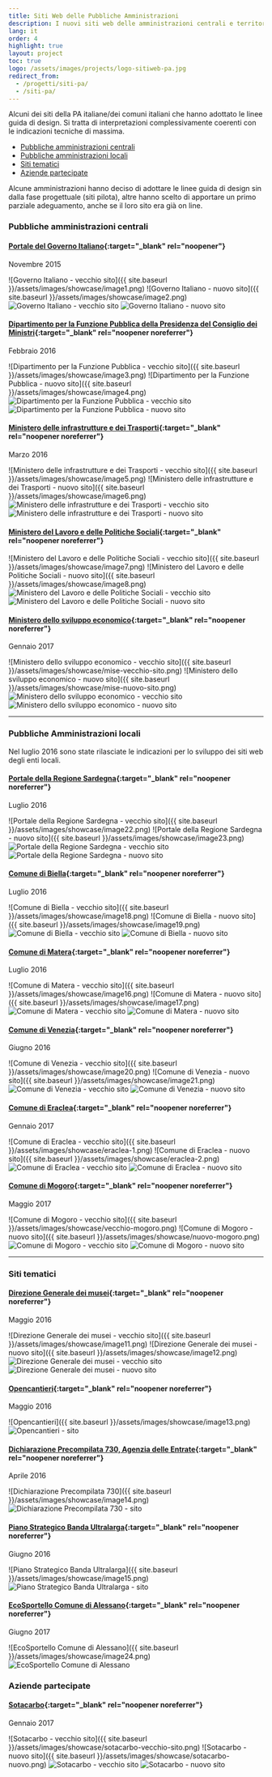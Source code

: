```yaml
---
title: Siti Web delle Pubbliche Amministrazioni
description: I nuovi siti web delle amministrazioni centrali e territoriali.
lang: it
order: 4
highlight: true
layout: project
toc: true
logo: /assets/images/projects/logo-sitiweb-pa.jpg
redirect_from:
  - /progetti/siti-pa/
  - /siti-pa/
---
```


Alcuni dei siti della PA italiane/dei comuni italiani che hanno adottato le linee guida di design. Si tratta di interpretazioni complessivamente coerenti con le indicazioni tecniche di massima.

<nav role="navigation">
  <ul>
    <li><a href="#pubbliche-amministrazioni-centrali">Pubbliche amministrazioni centrali</a></li>
    <li><a href="#pubbliche-amministrazioni-locali">Pubbliche amministrazioni locali</a></li>
    <li><a href="#siti-tematici">Siti tematici</a></li>
    <li><a href="#aziende-partecipate">Aziende partecipate</a></li>
  </ul>
</nav>

Alcune amministrazioni hanno deciso di adottare le linee guida di design sin dalla fase progettuale (siti pilota), altre hanno scelto di apportare un primo parziale adeguamento, anche se il loro sito era già on line.

### Pubbliche amministrazioni centrali

#### [Portale del Governo Italiano](http://www.governo.it){:target="_blank" rel="noopener"}

Novembre 2015

<div class="lg-showcase">
  <noscript>
    ![Governo Italiano - vecchio sito]({{ site.baseurl }}/assets/images/showcase/image1.png)
    ![Governo Italiano - nuovo sito]({{ site.baseurl }}/assets/images/showcase/image2.png)
  </noscript>
  <img data-src="{{ site.baseurl }}/assets/images/showcase/image1.png" class="lazyload" alt="Governo Italiano - vecchio sito" data-proofer-ignore />
  <img data-src="{{ site.baseurl }}/assets/images/showcase/image2.png" class="lazyload" alt="Governo Italiano - nuovo sito" data-proofer-ignore />
</div>

#### [Dipartimento per la Funzione Pubblica della Presidenza del Consiglio dei Ministri](http://www.funzionepubblica.gov.it){:target="_blank" rel="noopener noreferrer"}

Febbraio 2016

<div class="lg-showcase">
  <noscript>
    ![Dipartimento per la Funzione Pubblica - vecchio sito]({{ site.baseurl }}/assets/images/showcase/image3.png)
    ![Dipartimento per la Funzione Pubblica - nuovo sito]({{ site.baseurl }}/assets/images/showcase/image4.png)
  </noscript>
  <img data-src="{{ site.baseurl }}/assets/images/showcase/image3.png" class="lazyload" alt="Dipartimento per la Funzione Pubblica - vecchio sito" data-proofer-ignore />
  <img data-src="{{ site.baseurl }}/assets/images/showcase/image4.png" class="lazyload" alt="Dipartimento per la Funzione Pubblica - nuovo sito" data-proofer-ignore />
</div>

#### [Ministero delle infrastrutture e dei Trasporti](http://www.mit.gov.it){:target="_blank" rel="noopener noreferrer"}

Marzo 2016

<div class="lg-showcase">
  <noscript>
    ![Ministero delle infrastrutture e dei Trasporti - vecchio sito]({{ site.baseurl }}/assets/images/showcase/image5.png)
    ![Ministero delle infrastrutture e dei Trasporti - nuovo sito]({{ site.baseurl }}/assets/images/showcase/image6.png)
  </noscript>
  <img data-src="{{ site.baseurl }}/assets/images/showcase/image5.png" class="lazyload" alt="Ministero delle infrastrutture e dei Trasporti - vecchio sito" data-proofer-ignore />
  <img data-src="{{ site.baseurl }}/assets/images/showcase/image6.png" class="lazyload" alt="Ministero delle infrastrutture e dei Trasporti - nuovo sito" data-proofer-ignore />
</div>

#### [Ministero del Lavoro e delle Politiche Sociali](http://www.lavoro.gov.it/){:target="_blank" rel="noopener noreferrer"}

<div class="lg-showcase">
  <noscript>
    ![Ministero del Lavoro e delle Politiche Sociali - vecchio sito]({{ site.baseurl }}/assets/images/showcase/image7.png)
    ![Ministero del Lavoro e delle Politiche Sociali - nuovo sito]({{ site.baseurl }}/assets/images/showcase/image8.png)
  </noscript>
  <img data-src="{{ site.baseurl }}/assets/images/showcase/image7.png" class="lazyload" alt="Ministero del Lavoro e delle Politiche Sociali - vecchio sito" data-proofer-ignore />
  <img data-src="{{ site.baseurl }}/assets/images/showcase/image8.png" class="lazyload" alt="Ministero del Lavoro e delle Politiche Sociali - nuovo sito" data-proofer-ignore />
</div>

#### [Ministero dello sviluppo economico](http://www.sviluppoeconomico.gov.it/){:target="_blank" rel="noopener noreferrer"}

Gennaio 2017

<div class="lg-showcase">
  <noscript>
    ![Ministero dello sviluppo economico - vecchio sito]({{ site.baseurl }}/assets/images/showcase/mise-vecchio-sito.png)
    ![Ministero dello sviluppo economico - nuovo sito]({{ site.baseurl }}/assets/images/showcase/mise-nuovo-sito.png)
  </noscript>
  <img data-src="{{ site.baseurl }}/assets/images/showcase/mise-vecchio-sito.png" class="lazyload" alt="Ministero dello sviluppo economico - vecchio sito" data-proofer-ignore />
  <img data-src="{{ site.baseurl }}/assets/images/showcase/mise-nuovo-sito.png" class="lazyload" alt="Ministero dello sviluppo economico - nuovo sito" data-proofer-ignore />
</div>

---

### Pubbliche Amministrazioni locali

Nel luglio 2016 sono state rilasciate le indicazioni per lo sviluppo dei siti web degli enti locali.

#### [Portale della Regione Sardegna](http://www.regione.sardegna.it){:target="_blank" rel="noopener noreferrer"}

Luglio 2016

<div class="lg-showcase">
  <noscript>
    ![Portale della Regione Sardegna - vecchio sito]({{ site.baseurl }}/assets/images/showcase/image22.png)
    ![Portale della Regione Sardegna - nuovo sito]({{ site.baseurl }}/assets/images/showcase/image23.png)
  </noscript>
  <img data-src="{{ site.baseurl }}/assets/images/showcase/image22.png" class="lazyload" alt="Portale della Regione Sardegna - vecchio sito" data-proofer-ignore />
  <img data-src="{{ site.baseurl }}/assets/images/showcase/image23.png" class="lazyload" alt="Portale della Regione Sardegna - nuovo sito" data-proofer-ignore />
</div>

#### [Comune di Biella](http://www.comune.biella.it){:target="_blank" rel="noopener noreferrer"}

Luglio 2016

<div class="lg-showcase">
  <noscript>
    ![Comune di Biella - vecchio sito]({{ site.baseurl }}/assets/images/showcase/image18.png)
    ![Comune di Biella - nuovo sito]({{ site.baseurl }}/assets/images/showcase/image19.png)
  </noscript>
  <img data-src="{{ site.baseurl }}/assets/images/showcase/image18.png" class="lazyload" alt="Comune di Biella - vecchio sito" data-proofer-ignore />
  <img data-src="{{ site.baseurl }}/assets/images/showcase/image19.png" class="lazyload" alt="Comune di Biella - nuovo sito" data-proofer-ignore />
</div>

#### [Comune di  Matera](http://www.comune.matera.it){:target="_blank" rel="noopener noreferrer"}

Luglio 2016

<div class="lg-showcase">
  <noscript>
    ![Comune di  Matera - vecchio sito]({{ site.baseurl }}/assets/images/showcase/image16.png)
    ![Comune di  Matera - nuovo sito]({{ site.baseurl }}/assets/images/showcase/image17.png)
  </noscript>
  <img data-src="{{ site.baseurl }}/assets/images/showcase/image16.png" class="lazyload" alt="Comune di Matera - vecchio sito" data-proofer-ignore />
  <img data-src="{{ site.baseurl }}/assets/images/showcase/image17.png" class="lazyload" alt="Comune di Matera - nuovo sito" data-proofer-ignore />
</div>

#### [Comune di Venezia](http://www.comune.venezia.it){:target="_blank" rel="noopener noreferrer"}

Giugno 2016

<div class="lg-showcase">
  <noscript>
    ![Comune di Venezia - vecchio sito]({{ site.baseurl }}/assets/images/showcase/image20.png)
    ![Comune di Venezia - nuovo sito]({{ site.baseurl }}/assets/images/showcase/image21.png)
  </noscript>
  <img data-src="{{ site.baseurl }}/assets/images/showcase/image20.png" class="lazyload" alt="Comune di Venezia - vecchio sito" data-proofer-ignore />
  <img data-src="{{ site.baseurl }}/assets/images/showcase/image21.png" class="lazyload" alt="Comune di Venezia - nuovo sito" data-proofer-ignore />
</div>

#### [Comune di Eraclea](http://www.comune.eraclea.ve.it/){:target="_blank" rel="noopener noreferrer"}

Gennaio 2017

<div class="lg-showcase">
  <noscript>
    ![Comune di Eraclea - vecchio sito]({{ site.baseurl }}/assets/images/showcase/eraclea-1.png)
    ![Comune di Eraclea - nuovo sito]({{ site.baseurl }}/assets/images/showcase/eraclea-2.png)
  </noscript>
  <img data-src="{{ site.baseurl }}/assets/images/showcase/eraclea-1.png" class="lazyload" alt="Comune di Eraclea - vecchio sito" data-proofer-ignore />
  <img data-src="{{ site.baseurl }}/assets/images/showcase/eraclea-2.png" class="lazyload" alt="Comune di Eraclea - nuovo sito" data-proofer-ignore />
</div>

#### [Comune di Mogoro](http://www.comune.mogoro.or.it/){:target="_blank" rel="noopener noreferrer"}

Maggio 2017

<div class="lg-showcase">
  <noscript>
    ![Comune di Mogoro - vecchio sito]({{ site.baseurl }}/assets/images/showcase/vecchio-mogoro.png)
    ![Comune di Mogoro - nuovo sito]({{ site.baseurl }}/assets/images/showcase/nuovo-mogoro.png)
  </noscript>
  <img data-src="{{ site.baseurl }}/assets/images/showcase/vecchio-mogoro.png" class="lazyload" alt="Comune di Mogoro - vecchio sito" data-proofer-ignore />
  <img data-src="{{ site.baseurl }}/assets/images/showcase/nuovo-mogoro.png" class="lazyload" alt="Comune di Mogoro - nuovo sito" data-proofer-ignore />
</div>

---

### Siti tematici

#### [Direzione Generale dei musei](http://musei.beniculturali.it/){:target="_blank" rel="noopener noreferrer"}

Maggio 2016

<div class="lg-showcase">
  <noscript>
    ![Direzione Generale dei musei - vecchio sito]({{ site.baseurl }}/assets/images/showcase/image11.png)
    ![Direzione Generale dei musei - nuovo sito]({{ site.baseurl }}/assets/images/showcase/image12.png)
  </noscript>
  <img data-src="{{ site.baseurl }}/assets/images/showcase/image11.png" class="lazyload" alt="Direzione Generale dei musei - vecchio sito" data-proofer-ignore />
  <img data-src="{{ site.baseurl }}/assets/images/showcase/image12.png" class="lazyload" alt="Direzione Generale dei musei - nuovo sito" data-proofer-ignore />
</div>

#### [Opencantieri](http://opencantieri.mit.gov.it){:target="_blank" rel="noopener noreferrer"}

Maggio 2016

<div class="lg-showcase">
  <noscript>
    ![Opencantieri]({{ site.baseurl }}/assets/images/showcase/image13.png)
  </noscript>
  <img data-src="{{ site.baseurl }}/assets/images/showcase/image13.png" class="lazyload" alt="Opencantieri - sito" data-proofer-ignore />
</div>

#### [Dichiarazione Precompilata 730, Agenzia delle Entrate](https://infoprecompilata.agenziaentrate.gov.it/portale/){:target="_blank" rel="noopener noreferrer"}

Aprile 2016

<div class="lg-showcase">
  <noscript>
    ![Dichiarazione Precompilata 730]({{ site.baseurl }}/assets/images/showcase/image14.png)
  </noscript>
  <img data-src="{{ site.baseurl }}/assets/images/showcase/image14.png" class="lazyload" alt="Dichiarazione Precompilata 730 - sito" data-proofer-ignore />
</div>

#### [Piano Strategico Banda Ultralarga](https://bandaultralarga.italia.it/){:target="_blank" rel="noopener noreferrer"}

Giugno 2016

<div class="lg-showcase">
  <noscript>
    ![Piano Strategico Banda Ultralarga]({{ site.baseurl }}/assets/images/showcase/image15.png)
  </noscript>
  <img data-src="{{ site.baseurl }}/assets/images/showcase/image15.png" class="lazyload" alt="Piano Strategico Banda Ultralarga - sito" data-proofer-ignore />
</div>

#### [EcoSportello Comune di Alessano](https://ambiente.alessano.info/){:target="_blank" rel="noopener noreferrer"}

Giugno 2017

<div class="lg-showcase">
  <noscript>
    ![EcoSportello Comune di Alessano]({{ site.baseurl }}/assets/images/showcase/image24.png)
  </noscript>
  <img data-src="{{ site.baseurl }}/assets/images/showcase/image24.png" class="lazyload" alt="EcoSportello Comune di Alessano" data-proofer-ignore />
</div>

### Aziende partecipate

#### [Sotacarbo](http://www.sotacarbo.it/){:target="_blank" rel="noopener noreferrer"}

Gennaio 2017

<div class="lg-showcase">
  <noscript>
    ![Sotacarbo - vecchio sito]({{ site.baseurl }}/assets/images/showcase/sotacarbo-vecchio-sito.png)
    ![Sotacarbo - nuovo sito]({{ site.baseurl }}/assets/images/showcase/sotacarbo-nuovo.png)
  </noscript>
  <img data-src="{{ site.baseurl }}/assets/images/showcase/sotacarbo-vecchio-sito.png" class="lazyload" alt="Sotacarbo - vecchio sito" data-proofer-ignore />
  <img data-src="{{ site.baseurl }}/assets/images/showcase/sotacarbo-nuovo-sito.png" class="lazyload" alt="Sotacarbo - nuovo sito" data-proofer-ignore />
</div>

<script src="{{ 'assets/scripts/lazysizes.min.js' | relative_url }}"></script>

